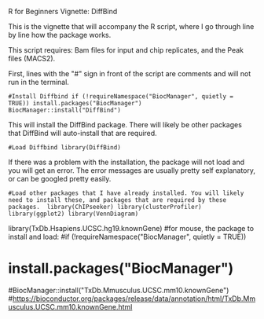 R for Beginners Vignette: DiffBind 

This is the vignette that will accompany the R script, where I go through line by line how the package works.

This script requires: Bam files for input and chip replicates, and the Peak files (MACS2).

First, lines with the "#" sign in front of the script are comments and will not run in the terminal.

`#Install Diffbind
if (!requireNamespace("BiocManager", quietly = TRUE))
  install.packages("BiocManager")
BiocManager::install("DiffBind")`

This will install the DiffBind package. There will likely be other packages that DiffBind will auto-install that are required. 

`#Load Diffbind
library(DiffBind)`

If there was a problem with the installation, the package will not load and you will get an error. The error messages are usually pretty self explanatory, or can be googled pretty easily.

`#Load other packages that I have already installed. You will likely need to install these, and packages that are required by these packages. 
library(ChIPseeker)
library(clusterProfiler)
library(ggplot2)
library(VennDiagram)`

library(TxDb.Hsapiens.UCSC.hg19.knownGene)
#for mouse, the package to install and load:
#if (!requireNamespace("BiocManager", quietly = TRUE))
#  install.packages("BiocManager")
#BiocManager::install("TxDb.Mmusculus.UCSC.mm10.knownGene")
#https://bioconductor.org/packages/release/data/annotation/html/TxDb.Mmusculus.UCSC.mm10.knownGene.html
